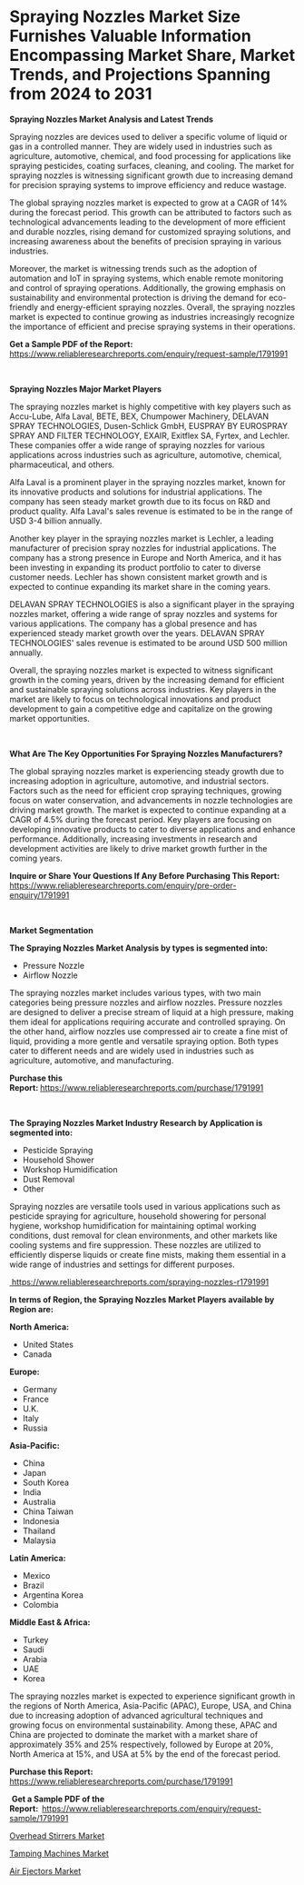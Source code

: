 <p><h1>Spraying Nozzles Market Size Furnishes Valuable Information Encompassing Market Share, Market Trends, and Projections Spanning from 2024 to 2031</h1></p><p><strong>Spraying Nozzles Market Analysis and Latest Trends</strong></p>
<p><p>Spraying nozzles are devices used to deliver a specific volume of liquid or gas in a controlled manner. They are widely used in industries such as agriculture, automotive, chemical, and food processing for applications like spraying pesticides, coating surfaces, cleaning, and cooling. The market for spraying nozzles is witnessing significant growth due to increasing demand for precision spraying systems to improve efficiency and reduce wastage. </p><p>The global spraying nozzles market is expected to grow at a CAGR of 14% during the forecast period. This growth can be attributed to factors such as technological advancements leading to the development of more efficient and durable nozzles, rising demand for customized spraying solutions, and increasing awareness about the benefits of precision spraying in various industries.</p><p>Moreover, the market is witnessing trends such as the adoption of automation and IoT in spraying systems, which enable remote monitoring and control of spraying operations. Additionally, the growing emphasis on sustainability and environmental protection is driving the demand for eco-friendly and energy-efficient spraying nozzles. Overall, the spraying nozzles market is expected to continue growing as industries increasingly recognize the importance of efficient and precise spraying systems in their operations.</p></p>
<p><strong>Get a Sample PDF of the Report:&nbsp;</strong> <a href="https://www.reliableresearchreports.com/enquiry/request-sample/1791991">https://www.reliableresearchreports.com/enquiry/request-sample/1791991</a></p>
<p>&nbsp;</p>
<p><strong>Spraying Nozzles Major Market Players</strong></p>
<p><p>The spraying nozzles market is highly competitive with key players such as Accu-Lube, Alfa Laval, BETE, BEX, Chumpower Machinery, DELAVAN SPRAY TECHNOLOGIES, Dusen-Schlick GmbH, EUSPRAY BY EUROSPRAY SPRAY AND FILTER TECHNOLOGY, EXAIR, Exitflex SA, Fyrtex, and Lechler. These companies offer a wide range of spraying nozzles for various applications across industries such as agriculture, automotive, chemical, pharmaceutical, and others.</p><p>Alfa Laval is a prominent player in the spraying nozzles market, known for its innovative products and solutions for industrial applications. The company has seen steady market growth due to its focus on R&D and product quality. Alfa Laval's sales revenue is estimated to be in the range of USD 3-4 billion annually.</p><p>Another key player in the spraying nozzles market is Lechler, a leading manufacturer of precision spray nozzles for industrial applications. The company has a strong presence in Europe and North America, and it has been investing in expanding its product portfolio to cater to diverse customer needs. Lechler has shown consistent market growth and is expected to continue expanding its market share in the coming years.</p><p>DELAVAN SPRAY TECHNOLOGIES is also a significant player in the spraying nozzles market, offering a wide range of spray nozzles and systems for various applications. The company has a global presence and has experienced steady market growth over the years. DELAVAN SPRAY TECHNOLOGIES' sales revenue is estimated to be around USD 500 million annually.</p><p>Overall, the spraying nozzles market is expected to witness significant growth in the coming years, driven by the increasing demand for efficient and sustainable spraying solutions across industries. Key players in the market are likely to focus on technological innovations and product development to gain a competitive edge and capitalize on the growing market opportunities.</p></p>
<p>&nbsp;</p>
<p><strong>What Are The Key Opportunities For Spraying Nozzles Manufacturers?</strong></p>
<p><p>The global spraying nozzles market is experiencing steady growth due to increasing adoption in agriculture, automotive, and industrial sectors. Factors such as the need for efficient crop spraying techniques, growing focus on water conservation, and advancements in nozzle technologies are driving market growth. The market is expected to continue expanding at a CAGR of 4.5% during the forecast period. Key players are focusing on developing innovative products to cater to diverse applications and enhance performance. Additionally, increasing investments in research and development activities are likely to drive market growth further in the coming years.</p></p>
<p><strong>Inquire or Share Your Questions If Any Before Purchasing This Report:</strong> <a href="https://www.reliableresearchreports.com/enquiry/pre-order-enquiry/1791991">https://www.reliableresearchreports.com/enquiry/pre-order-enquiry/1791991</a></p>
<p>&nbsp;</p>
<p><strong>Market Segmentation</strong></p>
<p><strong>The Spraying Nozzles Market Analysis by types is segmented into:</strong></p>
<p><ul><li>Pressure Nozzle</li><li>Airflow Nozzle</li></ul></p>
<p><p>The spraying nozzles market includes various types, with two main categories being pressure nozzles and airflow nozzles. Pressure nozzles are designed to deliver a precise stream of liquid at a high pressure, making them ideal for applications requiring accurate and controlled spraying. On the other hand, airflow nozzles use compressed air to create a fine mist of liquid, providing a more gentle and versatile spraying option. Both types cater to different needs and are widely used in industries such as agriculture, automotive, and manufacturing.</p></p>
<p><strong>Purchase this Report:&nbsp;</strong><a href="https://www.reliableresearchreports.com/purchase/1791991">https://www.reliableresearchreports.com/purchase/1791991</a></p>
<p>&nbsp;</p>
<p><strong>The Spraying Nozzles Market Industry Research by Application is segmented into:</strong></p>
<p><ul><li>Pesticide Spraying</li><li>Household Shower</li><li>Workshop Humidification</li><li>Dust Removal</li><li>Other</li></ul></p>
<p><p>Spraying nozzles are versatile tools used in various applications such as pesticide spraying for agriculture, household showering for personal hygiene, workshop humidification for maintaining optimal working conditions, dust removal for clean environments, and other markets like cooling systems and fire suppression. These nozzles are utilized to efficiently disperse liquids or create fine mists, making them essential in a wide range of industries and settings for different purposes.</p></p>
<p><a href="https://www.reliableresearchreports.com/spraying-nozzles-r1791991">&nbsp;https://www.reliableresearchreports.com/spraying-nozzles-r1791991</a></p>
<p><strong>In terms of Region, the Spraying Nozzles Market Players available by Region are:</strong></p>
<p>
    <p> <strong> North America: </strong>
        <ul>
            <li>United States</li>
            <li>Canada</li>
        </ul>
        </p> 
    <p> <strong> Europe: </strong>
        <ul>
            <li>Germany</li>
            <li>France</li>
            <li>U.K.</li>
            <li>Italy</li>
            <li>Russia</li>
        </ul>
        </p> 
    <p> <strong> Asia-Pacific: </strong>
        <ul>
            <li>China</li>
            <li>Japan</li>
            <li>South Korea</li>
            <li>India</li>
            <li>Australia</li>
            <li>China Taiwan</li>
            <li>Indonesia</li>
            <li>Thailand</li>
            <li>Malaysia</li>
        </ul>
        </p> 
    <p> <strong> Latin America: </strong>
        <ul>
            <li>Mexico</li>
            <li>Brazil</li>
            <li>Argentina Korea</li>
            <li>Colombia</li>
        </ul>
        </p> 
    <p> <strong> Middle East & Africa: </strong>
        <ul>
            <li>Turkey</li>
            <li>Saudi</li>
            <li>Arabia</li>
            <li>UAE</li>
            <li>Korea</li>
        </ul>
    </p>
    </p>
<p><p>The spraying nozzles market is expected to experience significant growth in the regions of North America, Asia-Pacific (APAC), Europe, USA, and China due to increasing adoption of advanced agricultural techniques and growing focus on environmental sustainability. Among these, APAC and China are projected to dominate the market with a market share of approximately 35% and 25% respectively, followed by Europe at 20%, North America at 15%, and USA at 5% by the end of the forecast period.</p></p>
<p><strong>Purchase this Report: </strong><a href="https://www.reliableresearchreports.com/purchase/1791991">https://www.reliableresearchreports.com/purchase/1791991</a></p>
<p>&nbsp;<strong>Get a Sample PDF of the Report:&nbsp;&nbsp;</strong><a href="https://www.reliableresearchreports.com/enquiry/request-sample/1791991">https://www.reliableresearchreports.com/enquiry/request-sample/1791991</a></p>
<p><strong></strong></p>
<p><p><a href="https://github.com/nicoletavirag/Market-Research-Report-List-3/blob/main/overhead-stirrers-market.md">Overhead Stirrers Market</a></p><p><a href="https://github.com/gulaimolin/Market-Research-Report-List-4/blob/main/tamping-machines-market.md">Tamping Machines Market</a></p><p><a href="https://github.com/mauripalmi/Market-Research-Report-List-3/blob/main/air-ejectors-market.md">Air Ejectors Market</a></p></p>